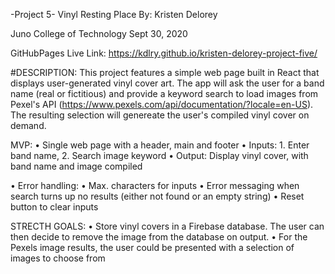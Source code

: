 -Project 5-
Vinyl Resting Place
By: Kristen Delorey

Juno College of Technology
Sept 30, 2020

GitHubPages Live Link: https://kdlry.github.io/kristen-delorey-project-five/


#DESCRIPTION:
This project features a simple web page built in React that displays user-generated vinyl cover art. The app will ask the user for a band name (real or fictitious) and provide a keyword search to load images from Pexel's API (https://www.pexels.com/api/documentation/?locale=en-US). The resulting selection will genereate the user's compiled vinyl cover on demand.

MVP:
• Single web page with a header, main and footer
• Inputs: 1. Enter band name, 2. Search image keyword
• Output: Display vinyl cover, with band name and image compiled

• Error handling:
• Max. characters for inputs
• Error messaging when search turns up no results (either not found or an empty string)
• Reset button to clear inputs

STRECTH GOALS:
• Store vinyl covers in a Firebase database. The user can then decide to remove the image from the
database on output.
• For the Pexels image results, the user could be presented with a selection of images to choose from
